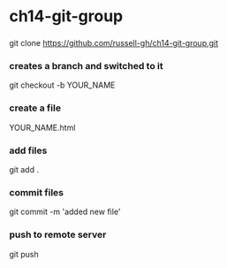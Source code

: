 # ch14-git-group

###

git clone https://github.com/russell-gh/ch14-git-group.git

### creates a branch and switched to it

git checkout -b YOUR_NAME

### create a file

YOUR_NAME.html

### add files

git add .

### commit files

git commit -m 'added new file'

### push to remote server

git push
